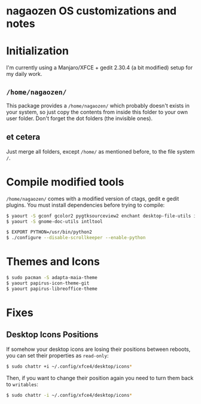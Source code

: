 # nagaozen OS customizations and notes

# Initialization

I'm currently using a Manjaro/XFCE + gedit 2.30.4 (a bit modified) setup for my daily work.

## `/home/nagaozen/`

This package provides a `/home/nagaozen/` which probably doesn't exists in your system, so just copy the contents from inside this folder to your own user folder. Don't forget the dot folders (the invisible ones).

## et cetera

Just merge all folders, except `/home/` as mentioned before, to the file system `/`.

# Compile modified tools

`/home/nagaozen/` comes with a modified version of ctags, gedit e gedit plugins. You must install dependencies before trying to compile:

```sh
$ yaourt -S gconf gcolor2 pygtksourceview2 enchant desktop-file-utils iso-codes libsm python2
$ yaourt -S gnome-doc-utils intltool

$ EXPORT PYTHON=/usr/bin/python2
$ ./configure --disable-scrollkeeper --enable-python
```

# Themes and Icons

```sh
$ sudo pacman -S adapta-maia-theme
$ yaourt papirus-icon-theme-git
$ yaourt papirus-libreoffice-theme
```

# Fixes

## Desktop Icons Positions

If somehow your desktop icons are losing their positions between reboots, you can set their properties as `read-only`:

```sh
$ sudo chattr +i ~/.config/xfce4/desktop/icons*
```

Then, if you want to change their position again you need to turn them back to `writables`:

```sh
$ sudo chattr -i ~/.config/xfce4/desktop/icons*
```
